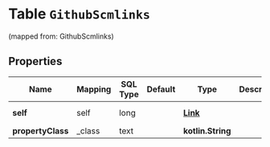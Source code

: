 
# Table `GithubScmlinks`
(mapped from: GithubScmlinks)

## Properties
Name | Mapping | SQL Type | Default | Type | Description | Notes
---- | ------- | -------- | ------- | ---- | ----------- | -----
**self** | self | long |  | [**Link**](Link.md) |  |  [optional] [foreignkey]
**propertyClass** | _class | text |  | **kotlin.String** |  |  [optional]




